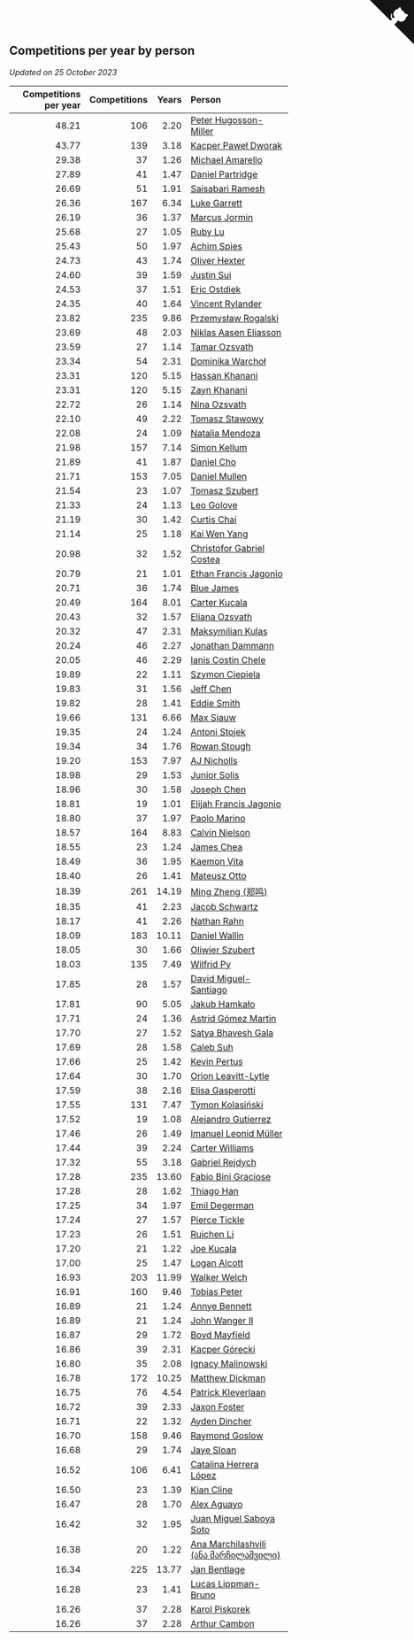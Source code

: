 ## Competitions per year by person

*Updated on 25 October 2023*

| Competitions per year | Competitions | Years | Person |
| ---: | ---: | ---: | :--- |
| 48.21 | 106 | 2.20 | [Peter Hugosson-Miller](https://www.worldcubeassociation.org/persons/2021HUGO01) |
| 43.77 | 139 | 3.18 | [Kacper Paweł Dworak](https://www.worldcubeassociation.org/persons/2020DWOR01) |
| 29.38 | 37 | 1.26 | [Michael Amarello](https://www.worldcubeassociation.org/persons/2022AMAR09) |
| 27.89 | 41 | 1.47 | [Daniel Partridge](https://www.worldcubeassociation.org/persons/2022PART02) |
| 26.69 | 51 | 1.91 | [Saisabari Ramesh](https://www.worldcubeassociation.org/persons/2021RAME01) |
| 26.36 | 167 | 6.34 | [Luke Garrett](https://www.worldcubeassociation.org/persons/2017GARR05) |
| 26.19 | 36 | 1.37 | [Marcus Jormin](https://www.worldcubeassociation.org/persons/2022JORM01) |
| 25.68 | 27 | 1.05 | [Ruby Lu](https://www.worldcubeassociation.org/persons/2022LURU01) |
| 25.43 | 50 | 1.97 | [Achim Spies](https://www.worldcubeassociation.org/persons/2021SPIE01) |
| 24.73 | 43 | 1.74 | [Oliver Hexter](https://www.worldcubeassociation.org/persons/2022HEXT01) |
| 24.60 | 39 | 1.59 | [Justin Sui](https://www.worldcubeassociation.org/persons/2022SUIJ01) |
| 24.53 | 37 | 1.51 | [Eric Ostdiek](https://www.worldcubeassociation.org/persons/2022OSTD01) |
| 24.35 | 40 | 1.64 | [Vincent Rylander](https://www.worldcubeassociation.org/persons/2022RYLA01) |
| 23.82 | 235 | 9.86 | [Przemysław Rogalski](https://www.worldcubeassociation.org/persons/2013ROGA02) |
| 23.69 | 48 | 2.03 | [Niklas Aasen Eliasson](https://www.worldcubeassociation.org/persons/2021ELIA01) |
| 23.59 | 27 | 1.14 | [Tamar Ozsvath](https://www.worldcubeassociation.org/persons/2022OZSV04) |
| 23.34 | 54 | 2.31 | [Dominika Warchoł](https://www.worldcubeassociation.org/persons/2021WARC01) |
| 23.31 | 120 | 5.15 | [Hassan Khanani](https://www.worldcubeassociation.org/persons/2018KHAN26) |
| 23.31 | 120 | 5.15 | [Zayn Khanani](https://www.worldcubeassociation.org/persons/2018KHAN28) |
| 22.72 | 26 | 1.14 | [Nina Ozsvath](https://www.worldcubeassociation.org/persons/2022OZSV03) |
| 22.10 | 49 | 2.22 | [Tomasz Stawowy](https://www.worldcubeassociation.org/persons/2021STAW01) |
| 22.08 | 24 | 1.09 | [Natalia Mendoza](https://www.worldcubeassociation.org/persons/2022MEND24) |
| 21.98 | 157 | 7.14 | [Simon Kellum](https://www.worldcubeassociation.org/persons/2016KELL12) |
| 21.89 | 41 | 1.87 | [Daniel Cho](https://www.worldcubeassociation.org/persons/2021CHOD01) |
| 21.71 | 153 | 7.05 | [Daniel Mullen](https://www.worldcubeassociation.org/persons/2016MULL04) |
| 21.54 | 23 | 1.07 | [Tomasz Szubert](https://www.worldcubeassociation.org/persons/2022SZUB02) |
| 21.33 | 24 | 1.13 | [Leo Golove](https://www.worldcubeassociation.org/persons/2022GOLO02) |
| 21.19 | 30 | 1.42 | [Curtis Chai](https://www.worldcubeassociation.org/persons/2022CHAI02) |
| 21.14 | 25 | 1.18 | [Kai Wen Yang](https://www.worldcubeassociation.org/persons/2022YANG19) |
| 20.98 | 32 | 1.52 | [Christofor Gabriel Costea](https://www.worldcubeassociation.org/persons/2022COST03) |
| 20.79 | 21 | 1.01 | [Ethan Francis Jagonio](https://www.worldcubeassociation.org/persons/2022JAGO03) |
| 20.71 | 36 | 1.74 | [Blue James](https://www.worldcubeassociation.org/persons/2022JAME01) |
| 20.49 | 164 | 8.01 | [Carter Kucala](https://www.worldcubeassociation.org/persons/2015KUCA01) |
| 20.43 | 32 | 1.57 | [Eliana Ozsvath](https://www.worldcubeassociation.org/persons/2022OZSV01) |
| 20.32 | 47 | 2.31 | [Maksymilian Kulas](https://www.worldcubeassociation.org/persons/2021KULA02) |
| 20.24 | 46 | 2.27 | [Jonathan Dammann](https://www.worldcubeassociation.org/persons/2021DAMM01) |
| 20.05 | 46 | 2.29 | [Ianis Costin Chele](https://www.worldcubeassociation.org/persons/2021CHEL01) |
| 19.89 | 22 | 1.11 | [Szymon Ciepiela](https://www.worldcubeassociation.org/persons/2022CIEP01) |
| 19.83 | 31 | 1.56 | [Jeff Chen](https://www.worldcubeassociation.org/persons/2022CHEN19) |
| 19.82 | 28 | 1.41 | [Eddie Smith](https://www.worldcubeassociation.org/persons/2022SMIT20) |
| 19.66 | 131 | 6.66 | [Max Siauw](https://www.worldcubeassociation.org/persons/2017SIAU02) |
| 19.35 | 24 | 1.24 | [Antoni Stojek](https://www.worldcubeassociation.org/persons/2022STOJ03) |
| 19.34 | 34 | 1.76 | [Rowan Stough](https://www.worldcubeassociation.org/persons/2022STOU01) |
| 19.20 | 153 | 7.97 | [AJ Nicholls](https://www.worldcubeassociation.org/persons/2015NICH04) |
| 18.98 | 29 | 1.53 | [Junior Solis](https://www.worldcubeassociation.org/persons/2022SOLI03) |
| 18.96 | 30 | 1.58 | [Joseph Chen](https://www.worldcubeassociation.org/persons/2022CHEN16) |
| 18.81 | 19 | 1.01 | [Elijah Francis Jagonio](https://www.worldcubeassociation.org/persons/2022JAGO02) |
| 18.80 | 37 | 1.97 | [Paolo Marino](https://www.worldcubeassociation.org/persons/2021MARI04) |
| 18.57 | 164 | 8.83 | [Calvin Nielson](https://www.worldcubeassociation.org/persons/2014NIEL03) |
| 18.55 | 23 | 1.24 | [James Chea](https://www.worldcubeassociation.org/persons/2022CHEA05) |
| 18.49 | 36 | 1.95 | [Kaemon Vita](https://www.worldcubeassociation.org/persons/2021VITA01) |
| 18.40 | 26 | 1.41 | [Mateusz Otto](https://www.worldcubeassociation.org/persons/2022OTTO01) |
| 18.39 | 261 | 14.19 | [Ming Zheng (郑鸣)](https://www.worldcubeassociation.org/persons/2009ZHEN11) |
| 18.35 | 41 | 2.23 | [Jacob Schwartz](https://www.worldcubeassociation.org/persons/2021SCHW01) |
| 18.17 | 41 | 2.26 | [Nathan Rahn](https://www.worldcubeassociation.org/persons/2021RAHN01) |
| 18.09 | 183 | 10.11 | [Daniel Wallin](https://www.worldcubeassociation.org/persons/2013WALL03) |
| 18.05 | 30 | 1.66 | [Oliwier Szubert](https://www.worldcubeassociation.org/persons/2022SZUB01) |
| 18.03 | 135 | 7.49 | [Wilfrid Py](https://www.worldcubeassociation.org/persons/2016PYWI01) |
| 17.85 | 28 | 1.57 | [David Miguel-Santiago](https://www.worldcubeassociation.org/persons/2022MIGU02) |
| 17.81 | 90 | 5.05 | [Jakub Hamkało](https://www.worldcubeassociation.org/persons/2018HAMK01) |
| 17.71 | 24 | 1.36 | [Astrid Gómez Martin](https://www.worldcubeassociation.org/persons/2022MART26) |
| 17.70 | 27 | 1.52 | [Satya Bhavesh Gala](https://www.worldcubeassociation.org/persons/2022GALA03) |
| 17.69 | 28 | 1.58 | [Caleb Suh](https://www.worldcubeassociation.org/persons/2022SUHC01) |
| 17.66 | 25 | 1.42 | [Kevin Pertus](https://www.worldcubeassociation.org/persons/2022PERT01) |
| 17.64 | 30 | 1.70 | [Orion Leavitt-Lytle](https://www.worldcubeassociation.org/persons/2022LEAV01) |
| 17.59 | 38 | 2.16 | [Elisa Gasperotti](https://www.worldcubeassociation.org/persons/2021GASP01) |
| 17.55 | 131 | 7.47 | [Tymon Kolasiński](https://www.worldcubeassociation.org/persons/2016KOLA02) |
| 17.52 | 19 | 1.08 | [Alejandro Gutierrez](https://www.worldcubeassociation.org/persons/2022GUTI09) |
| 17.46 | 26 | 1.49 | [Imanuel Leonid Müller](https://www.worldcubeassociation.org/persons/2022MULL02) |
| 17.44 | 39 | 2.24 | [Carter Williams](https://www.worldcubeassociation.org/persons/2021WILL06) |
| 17.32 | 55 | 3.18 | [Gabriel Rejdych](https://www.worldcubeassociation.org/persons/2020REJD01) |
| 17.28 | 235 | 13.60 | [Fabio Bini Graciose](https://www.worldcubeassociation.org/persons/2010GRAC02) |
| 17.28 | 28 | 1.62 | [Thiago Han](https://www.worldcubeassociation.org/persons/2022HANT01) |
| 17.25 | 34 | 1.97 | [Emil Degerman](https://www.worldcubeassociation.org/persons/2021DEGE01) |
| 17.24 | 27 | 1.57 | [Pierce Tickle](https://www.worldcubeassociation.org/persons/2022TICK01) |
| 17.23 | 26 | 1.51 | [Ruichen Li](https://www.worldcubeassociation.org/persons/2022LIRU02) |
| 17.20 | 21 | 1.22 | [Joe Kucala](https://www.worldcubeassociation.org/persons/2022KUCA01) |
| 17.00 | 25 | 1.47 | [Logan Alcott](https://www.worldcubeassociation.org/persons/2022ALCO02) |
| 16.93 | 203 | 11.99 | [Walker Welch](https://www.worldcubeassociation.org/persons/2011WELC01) |
| 16.91 | 160 | 9.46 | [Tobias Peter](https://www.worldcubeassociation.org/persons/2014PETE03) |
| 16.89 | 21 | 1.24 | [Annye Bennett](https://www.worldcubeassociation.org/persons/2022BENN11) |
| 16.89 | 21 | 1.24 | [John Wanger II](https://www.worldcubeassociation.org/persons/2022WANG39) |
| 16.87 | 29 | 1.72 | [Boyd Mayfield](https://www.worldcubeassociation.org/persons/2022MAYF01) |
| 16.86 | 39 | 2.31 | [Kacper Górecki](https://www.worldcubeassociation.org/persons/2021GORE01) |
| 16.80 | 35 | 2.08 | [Ignacy Malinowski](https://www.worldcubeassociation.org/persons/2021MALI02) |
| 16.78 | 172 | 10.25 | [Matthew Dickman](https://www.worldcubeassociation.org/persons/2013DICK01) |
| 16.75 | 76 | 4.54 | [Patrick Kleverlaan](https://www.worldcubeassociation.org/persons/2019KLEV01) |
| 16.72 | 39 | 2.33 | [Jaxon Foster](https://www.worldcubeassociation.org/persons/2021FOST01) |
| 16.71 | 22 | 1.32 | [Ayden Dincher](https://www.worldcubeassociation.org/persons/2022DINC01) |
| 16.70 | 158 | 9.46 | [Raymond Goslow](https://www.worldcubeassociation.org/persons/2014GOSL01) |
| 16.68 | 29 | 1.74 | [Jaye Sloan](https://www.worldcubeassociation.org/persons/2022SLOA01) |
| 16.52 | 106 | 6.41 | [Catalina Herrera López](https://www.worldcubeassociation.org/persons/2017LOPE31) |
| 16.50 | 23 | 1.39 | [Kian Cline](https://www.worldcubeassociation.org/persons/2022CLIN01) |
| 16.47 | 28 | 1.70 | [Alex Aguayo](https://www.worldcubeassociation.org/persons/2022AGUA01) |
| 16.42 | 32 | 1.95 | [Juan Miguel Saboya Soto](https://www.worldcubeassociation.org/persons/2021SOTO01) |
| 16.38 | 20 | 1.22 | [Ana Marchilashvili (ანა მარჩილაშვილი)](https://www.worldcubeassociation.org/persons/2022MARC10) |
| 16.34 | 225 | 13.77 | [Jan Bentlage](https://www.worldcubeassociation.org/persons/2010BENT01) |
| 16.28 | 23 | 1.41 | [Lucas Lippman-Bruno](https://www.worldcubeassociation.org/persons/2022LIPP01) |
| 16.26 | 37 | 2.28 | [Karol Piskorek](https://www.worldcubeassociation.org/persons/2021PISK01) |
| 16.26 | 37 | 2.28 | [Arthur Cambon](https://www.worldcubeassociation.org/persons/2021CAMB01) |


<a href="https://github.com/jonatanklosko/wca_statistics" class="github-corner" aria-label="View source on Github"><svg width="80" height="80" viewBox="0 0 250 250" style="fill:#151513; color:#fff; position: absolute; top: 0; border: 0; right: 0;" aria-hidden="true"><path d="M0,0 L115,115 L130,115 L142,142 L250,250 L250,0 Z"></path><path d="M128.3,109.0 C113.8,99.7 119.0,89.6 119.0,89.6 C122.0,82.7 120.5,78.6 120.5,78.6 C119.2,72.0 123.4,76.3 123.4,76.3 C127.3,80.9 125.5,87.3 125.5,87.3 C122.9,97.6 130.6,101.9 134.4,103.2" fill="currentColor" style="transform-origin: 130px 106px;" class="octo-arm"></path><path d="M115.0,115.0 C114.9,115.1 118.7,116.5 119.8,115.4 L133.7,101.6 C136.9,99.2 139.9,98.4 142.2,98.6 C133.8,88.0 127.5,74.4 143.8,58.0 C148.5,53.4 154.0,51.2 159.7,51.0 C160.3,49.4 163.2,43.6 171.4,40.1 C171.4,40.1 176.1,42.5 178.8,56.2 C183.1,58.6 187.2,61.8 190.9,65.4 C194.5,69.0 197.7,73.2 200.1,77.6 C213.8,80.2 216.3,84.9 216.3,84.9 C212.7,93.1 206.9,96.0 205.4,96.6 C205.1,102.4 203.0,107.8 198.3,112.5 C181.9,128.9 168.3,122.5 157.7,114.1 C157.9,116.9 156.7,120.9 152.7,124.9 L141.0,136.5 C139.8,137.7 141.6,141.9 141.8,141.8 Z" fill="currentColor" class="octo-body"></path></svg></a><style>.github-corner:hover .octo-arm{animation:octocat-wave 560ms ease-in-out}@keyframes octocat-wave{0%,100%{transform:rotate(0)}20%,60%{transform:rotate(-25deg)}40%,80%{transform:rotate(10deg)}}@media (max-width:500px){.github-corner:hover .octo-arm{animation:none}.github-corner .octo-arm{animation:octocat-wave 560ms ease-in-out}}</style>
